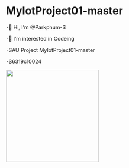# MyIotProject01-master
-👋 Hi, I’m @Parkphum-S

-👀 I’m interested in Codeing

-SAU Project MyIotProject01-master

-S6319c10024

<img src="https://icons.iconarchive.com/icons/papirus-team/papirus-places/128/folder-blue-git-icon.png" width="250"> 












